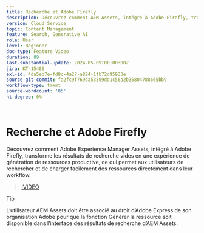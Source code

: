 ```yaml
---
title: Recherche et Adobe Firefly
description: Découvrez comment AEM Assets, intégré à Adobe Firefly, transforme les résultats de recherche vides en une expérience de génération de ressources productive.
version: Cloud Service
topic: Content Management
feature: Search, Generative AI
role: User
level: Beginner
doc-type: Feature Video
duration: 89
last-substantial-update: 2024-05-09T00:00:00Z
jira: KT-15486
exl-id: 4da5eb7e-fd8c-4a27-a824-1fb72c95933e
source-git-commit: fa2fc9f769da53309dd1c56a2b35804788665bb9
workflow-type: tm+mt
source-wordcount: '85'
ht-degree: 0%

---
```


# Recherche et Adobe Firefly

Découvrez comment Adobe Experience Manager Assets, intégré à Adobe Firefly, transforme les résultats de recherche vides en une expérience de génération de ressources productive, ce qui permet aux utilisateurs de rechercher et de charger facilement des ressources directement dans leur workflow.

>[!VIDEO](https://video.tv.adobe.com/v/3429070/?learn=on)


>[!TIP]
>
> L’utilisateur AEM Assets doit être associé au droit d’Adobe Express de son organisation Adobe pour que la fonction Générer la ressource soit disponible dans l’interface des résultats de recherche d’AEM Assets.
